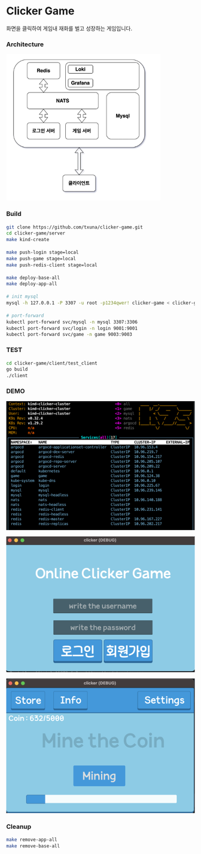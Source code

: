 # Clicker Game
화면을 클릭하여 게임내 재화를 벌고 성장하는 게임입니다. 

### Architecture
![alt text](./image/arch.png)

### Build
```bash
git clone https://github.com/txuna/clicker-game.git
cd clicker-game/server
make kind-create

make push-login stage=local
make push-game stage=local
make push-redis-client stage=local

make deploy-base-all
make deploy-app-all

# init mysql
mysql -h 127.0.0.1 -P 3307 -u root -p1234qwer! clicker-game < clicker-game.sql

# port-forward
kubectl port-forward svc/mysql -n mysql 3307:3306
kubectl port-forward svc/login -n login 9001:9001
kubectl port-forward svc/game -n game 9003:9003
```

### TEST
```bash
cd clicker-game/client/test_client
go build
./client
```

### DEMO
![alt text](./image/k9s.png)

![alt text](./image/image.png)

![alt text](./image/image-1.png)

### Cleanup 
```bash
make remove-app-all
make remove-base-all
```